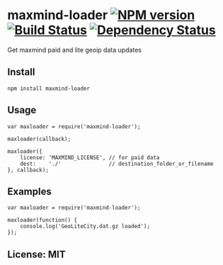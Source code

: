 # maxmind-loader [![NPM version](https://badge.fury.io/js/maxmind-loader.png?branch=master)](http://badge.fury.io/js/maxmind-loader) [![Build Status](https://travis-ci.org/angleman/maxmind-loader.png?branch=master)](https://travis-ci.org/angleman/maxmind-loader) [![Dependency Status](https://gemnasium.com/angleman/maxmind-loader.png?branch=master)](https://gemnasium.com/angleman/maxmind-loader)

Get maxmind paid and lite geoip data updates


## Install

```
npm install maxmind-loader
```

## Usage

```
var maxloader = require('maxmind-loader');

maxloader(callback);

maxloader({
	license: 'MAXMIND_LICENSE', // for paid data
	dest:    './'               // destination_folder_or_filename
}, callback);
```

## Examples

```
var maxloader = require('maxmind-loader');

maxloader(function() {
	console.log('GeoLiteCity.dat.gz loaded');
});
```

## License: MIT